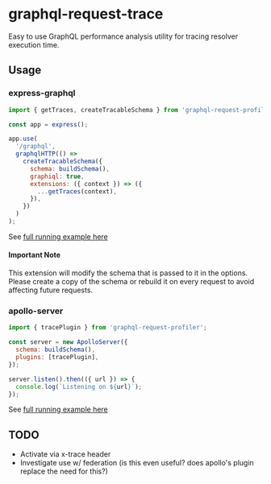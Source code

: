# graphql-request-trace

Easy to use GraphQL performance analysis utility for tracing resolver execution time.

## Usage

### express-graphql

```js
import { getTraces, createTracableSchema } from 'graphql-request-profiler';

const app = express();

app.use(
  '/graphql',
  graphqlHTTP(() =>
    createTracableSchema({
      schema: buildSchema(),
      graphiql: true,
      extensions: ({ context }) => ({
        ...getTraces(context),
      }),
    })
  )
);
```

See [full running example here](./examples/express-graphql/index.js)

#### Important Note

This extension will modify the schema that is passed to it in the options. Please create a copy of the schema or rebuild it on every request to avoid affecting future requests.

### apollo-server

```js
import { tracePlugin } from 'graphql-request-profiler';

const server = new ApolloServer({
  schema: buildSchema(),
  plugins: [tracePlugin],
});

server.listen().then(({ url }) => {
  console.log(`Listening on ${url}`);
});
```

See [full running example here](./examples/apollo/index.js)

## TODO

- Activate via x-trace header
- Investigate use w/ federation (is this even useful? does apollo's plugin replace the need for this?)
